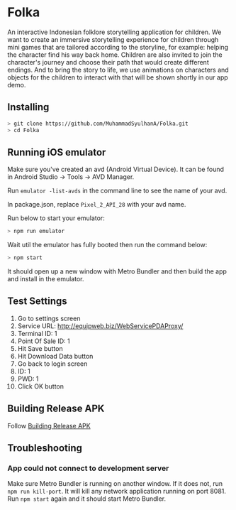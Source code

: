 # Folka

An interactive Indonesian folklore storytelling application for children.
We want to create an immersive storytelling experience for children through mini games that are tailored according to the storyline, for example: helping the character find his way back home. 
Children are also invited to join the character's journey and choose their path that would create different endings. 
And to bring the story to life, we use animations on characters and objects for the children to interact with that will be shown shortly in our app demo.

## Installing

```bash
> git clone https://github.com/MuhammadSyulhanA/Folka.git
> cd Folka
```

## Running iOS emulator

Make sure you've created an avd (Android Virtual Device). It can be found in Android Studio -> Tools -> AVD Manager.

Run `emulator -list-avds` in the command line to see the name of your avd.

In package.json, replace `Pixel_2_API_28` with your avd name.

Run below to start your emulator:

```bash
> npm run emulator
```

Wait util the emulator has fully booted then run the command below:

```bash
> npm start
```

It should open up a new window with Metro Bundler and then build the app and install in the emulator.

## Test Settings

1. Go to settings screen
2. Service URL: http://equipweb.biz/WebServicePDAProxy/
3. Terminal ID: 1
4. Point Of Sale ID: 1
5. Hit Save button
6. Hit Download Data button
7. Go back to login screen
8. ID: 1
9. PWD: 1
10. Click OK button

## Building Release APK

Follow [Building Release APK](docs/BUILD.md)

## Troubleshooting

### App could not connect to development server

Make sure Metro Bundler is running on another window. If it does not, run `npm run kill-port`. It will kill any network application running on port 8081. Run `npm start` again and it should start Metro Bundler.
